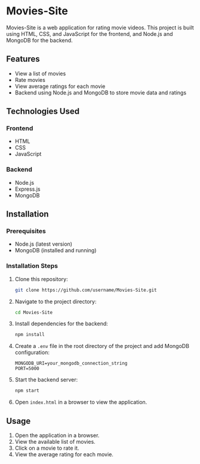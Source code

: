 # Movies-Site

Movies-Site is a web application for rating movie videos. This project is built using HTML, CSS, and JavaScript for the frontend, and Node.js and MongoDB for the backend.

## Features

- View a list of movies
- Rate movies
- View average ratings for each movie
- Backend using Node.js and MongoDB to store movie data and ratings

## Technologies Used

### Frontend

- HTML
- CSS
- JavaScript

### Backend

- Node.js
- Express.js
- MongoDB

## Installation

### Prerequisites

- Node.js (latest version)
- MongoDB (installed and running)

### Installation Steps

1. Clone this repository:

    ```sh
    git clone https://github.com/username/Movies-Site.git
    ```

2. Navigate to the project directory:

    ```sh
    cd Movies-Site
    ```

3. Install dependencies for the backend:

    ```sh
    npm install
    ```

4. Create a `.env` file in the root directory of the project and add MongoDB configuration:

    ```env
    MONGODB_URI=your_mongodb_connection_string
    PORT=5000
    ```

5. Start the backend server:

    ```sh
    npm start
    ```

6. Open `index.html` in a browser to view the application.

<!-- ## Project Structure

```sh
Movies-Site/
├── backend/
│   ├── models/
│   │   └── movie.js
│   ├── routes/
│   │   └── movies.js
│   ├── .env
│   ├── server.js
├── public/
│   ├── css/
│   │   └── styles.css
│   ├── js/
│   │   └── main.js
│   ├── index.html
├── package.json
├── README.md
```

`backend/models/`: Contains the model for MongoDB.
`backend/routes/`: Contains the API routes.
`backend/server.js`: Main file to set up the Node.js server.
`public/css/`: Contains CSS files.
`public/js/`: Contains JavaScript files.
`public/index.html`: Main HTML file. -->

## Usage

1. Open the application in a browser.
2. View the available list of movies.
3. Click on a movie to rate it.
4. View the average rating for each movie.